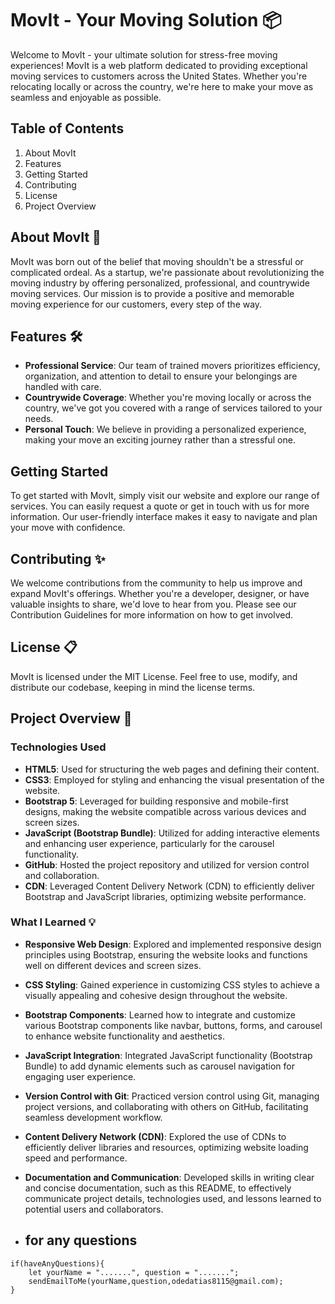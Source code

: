 # MovIt - Your Moving Solution 📦

Welcome to MovIt - your ultimate solution for stress-free moving experiences! MovIt is a web platform dedicated to providing exceptional moving services to customers across the United States. Whether you're relocating locally or across the country, we're here to make your move as seamless and enjoyable as possible.

## Table of Contents 
1. About MovIt
2. Features
3. Getting Started
4. Contributing
5. License
6. Project Overview

## About MovIt 💬
MovIt was born out of the belief that moving shouldn't be a stressful or complicated ordeal. As a startup, we're passionate about revolutionizing the moving industry by offering personalized, professional, and countrywide moving services. Our mission is to provide a positive and memorable moving experience for our customers, every step of the way.

## Features 🛠️
- **Professional Service**: Our team of trained movers prioritizes efficiency, organization, and attention to detail to ensure your belongings are handled with care.
- **Countrywide Coverage**: Whether you're moving locally or across the country, we've got you covered with a range of services tailored to your needs.
- **Personal Touch**: We believe in providing a personalized experience, making your move an exciting journey rather than a stressful one.

## Getting Started
To get started with MovIt, simply visit our website and explore our range of services. You can easily request a quote or get in touch with us for more information. Our user-friendly interface makes it easy to navigate and plan your move with confidence.

## Contributing ✨
We welcome contributions from the community to help us improve and expand MovIt's offerings. Whether you're a developer, designer, or have valuable insights to share, we'd love to hear from you. Please see our Contribution Guidelines for more information on how to get involved.

## License 📋
MovIt is licensed under the MIT License. Feel free to use, modify, and distribute our codebase, keeping in mind the license terms.

## Project Overview 🧐
### Technologies Used
- **HTML5**: Used for structuring the web pages and defining their content.
- **CSS3**: Employed for styling and enhancing the visual presentation of the website.
- **Bootstrap 5**: Leveraged for building responsive and mobile-first designs, making the website compatible across various devices and screen sizes.
- **JavaScript (Bootstrap Bundle)**: Utilized for adding interactive elements and enhancing user experience, particularly for the carousel functionality.
- **GitHub**: Hosted the project repository and utilized for version control and collaboration.
- **CDN**: Leveraged Content Delivery Network (CDN) to efficiently deliver Bootstrap and JavaScript libraries, optimizing website performance.

### What I Learned 💡
- **Responsive Web Design**: Explored and implemented responsive design principles using Bootstrap, ensuring the website looks and functions well on different devices and screen sizes.
- **CSS Styling**: Gained experience in customizing CSS styles to achieve a visually appealing and cohesive design throughout the website.
- **Bootstrap Components**: Learned how to integrate and customize various Bootstrap components like navbar, buttons, forms, and carousel to enhance website functionality and aesthetics.
- **JavaScript Integration**: Integrated JavaScript functionality (Bootstrap Bundle) to add dynamic elements such as carousel navigation for engaging user experience.
- **Version Control with Git**: Practiced version control using Git, managing project versions, and collaborating with others on GitHub, facilitating seamless development workflow.
- **Content Delivery Network (CDN)**: Explored the use of CDNs to efficiently deliver libraries and resources, optimizing website loading speed and performance.
- **Documentation and Communication**: Developed skills in writing clear and concise documentation, such as this README, to effectively communicate project details, technologies used, and lessons learned to potential users and collaborators.

- ## for any questions

```
if(haveAnyQuestions){
    let yourName = ".......", question = ".......";
    sendEmailToMe(yourName,question,odedatias8115@gmail.com);
}
```
